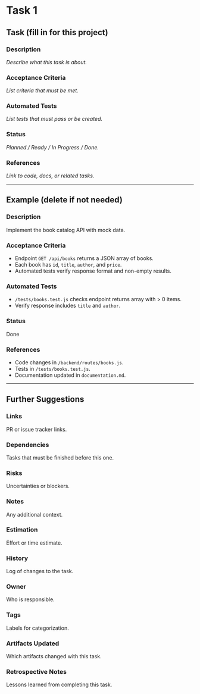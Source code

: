 # Task 1

## Task (fill in for this project)

### Description

_Describe what this task is about._

### Acceptance Criteria

_List criteria that must be met._

### Automated Tests

_List tests that must pass or be created._

### Status

_Planned / Ready / In Progress / Done._

### References

_Link to code, docs, or related tasks._

---

## Example (delete if not needed)

### Description

Implement the book catalog API with mock data.

### Acceptance Criteria

- Endpoint `GET /api/books` returns a JSON array of books.
- Each book has `id`, `title`, `author`, and `price`.
- Automated tests verify response format and non-empty results.

### Automated Tests

- `/tests/books.test.js` checks endpoint returns array with > 0 items.
- Verify response includes `title` and `author`.

### Status

Done

### References

- Code changes in `/backend/routes/books.js`.
- Tests in `/tests/books.test.js`.
- Documentation updated in `documentation.md`.

---

## Further Suggestions

### Links

PR or issue tracker links.

### Dependencies

Tasks that must be finished before this one.

### Risks

Uncertainties or blockers.

### Notes

Any additional context.

### Estimation

Effort or time estimate.

### History

Log of changes to the task.

### Owner

Who is responsible.

### Tags

Labels for categorization.

### Artifacts Updated

Which artifacts changed with this task.

### Retrospective Notes

Lessons learned from completing this task.
